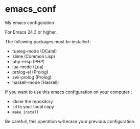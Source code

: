 # emacs_conf
My emacs configuration

For Emacs 24.3 or higher.

The following packages must be installed :

- tuareg-mode (OCaml)
- slime (Common Lisp)
- php-elisp (PHP)
- lua-mode (Lua)
- prolog-el (Prolog)
- swi-prolog (Prolog)
- haskell-mode (Haskell)

If you want to use this emacs configuration on your computer :

- clone the repository
- `cd` to your local copy
- `make install`

Be carefull, this operation will erase your previous configuration.
